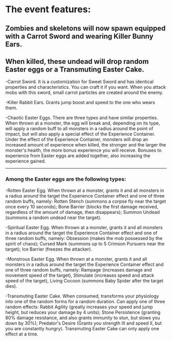 # The event features: 

## Zombies and skeletons will now spawn equipped with a Carrot Sword and wearing Killer Bunny Ears.

## When killed, these undead will drop random Easter eggs or a Transmuting Easter Cake.

-Carrot Sword. It is a customization for Sweet Sword and has identical properties and characteristics. You can craft it if you want. When you attack mobs with this sword, small carrot particles are created around the enemy.
 
-Killer Rabbit Ears. Grants jump boost and speed to the one who wears them.
 
-Chaotic Easter Eggs. There are three types and have similar properties. When thrown at a monster, the egg will break and, depending on its type, will apply a random buff to all monsters in a radius around the point of impact, but will also apply a special effect of the Experience Container. Under the effect of the Experience Container, monsters will drop an increased amount of experience when killed, the stronger and the larger the monster's health, the more bonus experience you will receive. Bonuses to experience from Easter eggs are added together, also increasing the experience gained.
	
************************************
	
### Among the Easter eggs are the following types:

-Rotten Easter Egg. When thrown at a monster, grants it and all monsters in a radius around the target the Experience Container effect and one of three random buffs, namely: Rotten Stench (summons a corpse fly near the target once every 10 seconds); Bone Barrier (blocks the first damage received, regardless of the amount of damage, then disappears); Summon Undead (summons a random undead near the target).

-Spiritual Easter Egg. When thrown at a monster, grants it and all monsters in a radius around the target the Experience Container effect and one of three random buffs, namely: Obsession (makes the mob possessed by the spirit of chaos); Cursed Mark (summons up to 5 Crimson Pursuers near the target); Ice Barrier (freezes the attacker).

-Monstrous Easter Egg. When thrown at a monster, grants it and all monsters in a radius around the target the Experience Container effect and one of three random buffs, namely: Rampage (increases damage and movement speed of the target), Stimulate (increases speed and attack speed of the target), Living Cocoon (summons Baby Spider after the target dies).

-Transmuting Easter Cake. When consumed, transforms your physiology into one of the random forms for a random duration. Can apply one of three random effects: Rabbit Agility (greatly increases your speed and jump height, but reduces your damage by 4 units); Stone Persistence (granting 80% damage resistance, and also grants immunity to stun, but slows you down by 30%); Predator's Desire (Grants you strength III and speed II, but you are constantly hungry). Transmuting Easter Cake can only apply one effect at a time.

